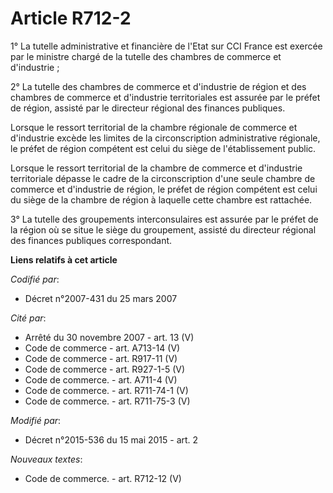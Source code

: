 # Article R712-2

1° La tutelle administrative et financière de l'Etat sur CCI France est exercée par le ministre chargé de la tutelle des
chambres de commerce et d'industrie ; 

2° La tutelle des chambres de commerce et d'industrie de région et des chambres de commerce et d'industrie territoriales est
assurée par le préfet de région, assisté par le directeur régional des finances publiques. 

Lorsque le ressort territorial de la chambre régionale de commerce et d'industrie excède les limites de la circonscription
administrative régionale, le préfet de région compétent est celui du siège de l'établissement public. 

Lorsque le ressort territorial de la chambre de commerce et d'industrie territoriale dépasse le cadre de la circonscription
d'une seule chambre de commerce et d'industrie de région, le préfet de région compétent est celui du siège de la chambre de
région à laquelle cette chambre est rattachée. 

3° La tutelle des groupements interconsulaires est assurée par le préfet de la région où se situe le siège du groupement,
assisté du directeur régional des finances publiques correspondant.

**Liens relatifs à cet article**

_Codifié par_:

  - Décret n°2007-431 du 25 mars 2007

_Cité par_:

  - Arrêté du 30 novembre 2007 - art. 13 (V)
  - Code de commerce - art. A713-14 (V)
  - Code de commerce - art. R917-11 (V)
  - Code de commerce - art. R927-1-5 (V)
  - Code de commerce. - art. A711-4 (V)
  - Code de commerce. - art. R711-74-1 (V)
  - Code de commerce. - art. R711-75-3 (V)

_Modifié par_:

  - Décret n°2015-536 du 15 mai 2015 - art. 2

_Nouveaux textes_:

  - Code de commerce. - art. R712-12 (V)
